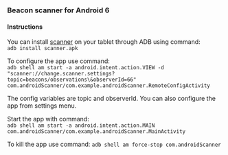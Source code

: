 ### Beacon scanner for Android 6

#### Instructions

You can install [scanner](https://github.com/ubikampus/bluetooth-raspberry-scanner/blob/feature/androidScanner/androidScanner/scanner.apk) on your tablet through ADB using command:  
```adb install scanner.apk```  


To configure the app use command:   
```adb shell am start -a android.intent.action.VIEW -d "scanner://change.scanner.settings?topic=beacons/observations\&observerId=66" com.androidScanner/com.example.androidScanner.RemoteConfigActivity``` 
  
The config variables are topic and observerId. You can also configure the app from settings menu. 

Start the app with command:  
```adb shell am start -a android.intent.action.MAIN com.androidScanner/com.example.androidScanner.MainActivity```

To kill the app use command: ```adb shell am force-stop com.androidScanner```

